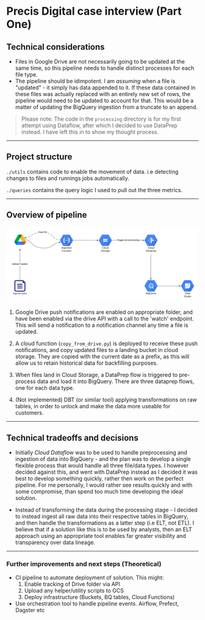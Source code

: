 # Precis Digital case interview (Part One)

## Technical considerations
- Files in Google Drive are not necessarily going to be updated at the same time, so this pipeline needs to handle distinct processes for each file type.
- The pipeline should be idimpotent. I am _assuming_ when a file is "updated" - it simply has data appended to it. If these data contained in these files was actually replaced with an entirely new set of rows, the pipeline would need to be updated to account for that. This would be a matter of updating the BigQuery ingestion from a truncate to an append.



> Please note: The code in the `processing` directory is for my first attempt using Dataflow, after which I decided to use DataPrep instead. I have left this in to show my thought process.

--- 

## Project structure 
`./utils` contains code to enable the movement of data. i.e detecting changes to files and runnings jobs automatically.

`./queries` contains the query logic I used to pull out the three metrics.

---


## Overview of pipeline

![alt text](./images/part_1.png)
1) Google Drive push notifications are enabled on appropriate folder, and have been enabled via the drive API with a call to the 'watch' endpoint. This will send a notification to a notification channel any time a file is updated.

2) A cloud function (`copy_from_drive.py`) is deployed to receive these push notifications, and copy updated files to a landing bucket in cloud storage. They are copied with the current date as a prefix, as this will allow us to retain historical data for backfilling purposes.

3) When files land in Cloud Storage, a DataPrep flow is triggered to pre-process data and load it into BigQuery. There are three dataprep flows, one for each data type. 

4) (Not implemented) DBT (or similar tool) applying transformations on raw tables, in order to unlock and make the data more useable for customers.
 
---
## Technical tradeoffs and decisions
- Initially _Cloud Dataflow_ was to be used to handle preprocessing and ingestion of data into BigQuery - and the plan was to develop a single flexible process that would handle all three file/data types. I however decided against this, and went with DataPrep instead as I decided it was best to develop something quickly, rather then work on the perfect pipeline. For me personally, I would rather see results quickly and with some compromise, than spend too much time developing the ideal solution. 

- Instead of transforming the data during the processing stage - I decided to instead ingest all raw data into their respective tables in BigQuery, and then handle the transformations as a latter step (i.e ELT, not ETL). I believe that if a solution like this is to be used by analysts, then an ELT approach using an appropriate tool enables far greater visibility and transparency over data lineage.

--- 
### Further improvements and next steps (Theoretical)
- CI pipeline to automate deployment of solution. This might:
    1. Enable tracking of Drive folder via API
    2. Upload any helper/utility scripts to GCS
    3. Deploy infrastructure (Buckets, BQ tables, Cloud Functions)
- Use orchestration tool to handle pipeline events. Airflow, Prefect, Dagster etc

